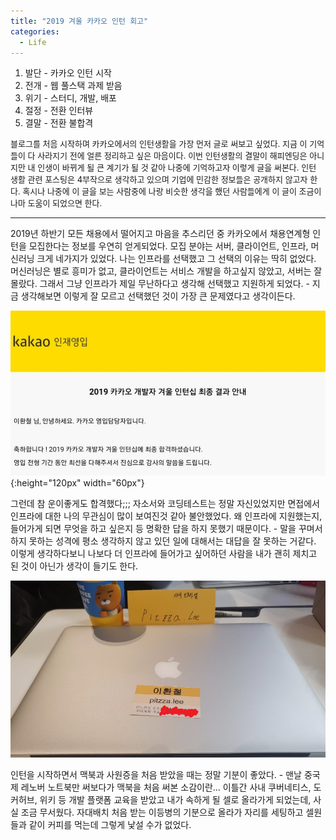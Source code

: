 ```yaml
---
title: "2019 겨울 카카오 인턴 회고"
categories:
  - Life
---
```


1. 발단 - 카카오 인턴 시작
1. 전개 - 웹 풀스택 과제 받음
1. 위기 - 스터디, 개발, 배포
1. 절정 - 전환 인터뷰
1. 결말 - 전환 불합격

<span style="font-size:small">
블로그를 처음 시작하며 카카오에서의 인턴생활을 가장 먼저 글로 써보고 싶었다. 지금 이 기억들이 다 사라지기 전에 얼른 정리하고 싶은 마음이다. 이번 인턴생활의 결말이 해피엔딩은 아니지만 내 인생이 바뀌게 될 큰 계기가 될 것 같아 나중에 기억하고자 이렇게 글을 써본다. 인턴 생활 관련 포스팅은 4부작으로 생각하고 있으며 기업에 민감한 정보들은 공개하지 않고자 한다. 혹시나 나중에 이 글을 보는 사람중에 나랑 비슷한 생각을 했던 사람들에게 이 글이 조금이나마 도움이 되었으면 한다.
</span>

---

2019년 하반기 모든 채용에서 떨어지고 마음을 추스리던 중 카카오에서 채용연계형 인턴을 모집한다는 정보를 우연히 얻게되었다. 모집 분야는 서버, 클라이언트, 인프라, 머신러닝 크게 네가지가 있었다. 나는 인프라를 선택했고 그 선택의 이유는 딱히 없었다. 머신러닝은 별로 흥미가 없고, 클라이언트는 서비스 개발을 하고싶지 않았고, 서버는 잘 몰랐다. 그래서 그냥 인프라가 제일 무난하다고 생각해 선택했고 지원하게 되었다. - 지금 생각해보면 이렇게 잘 모르고 선택했던 것이 가장 큰 문제였다고 생각이든다.

![합격 사진](/assets/images/post-intern/pass.jpg){:height="120px" width="60px"}

그런데 참 운이좋게도 합격했다;;; 자소서와 코딩테스트는 정말 자신있었지만 면접에서 인프라에 대한 나의 무관심이 많이 보여진것 같아 불안했었다. 왜 인프라에 지원했는지, 들어가게 되면 무엇을 하고 싶은지 등 명확한 답을 하지 못했기 때문이다. - 말을 꾸며서 하지 못하는 성격에 평소 생각하지 않고 있던 일에 대해서는 대답을 잘 못하는 거같다. 이렇게 생각하다보니 나보다 더 인프라에 들어가고 싶어하던 사람을 내가 괜히 제치고 된 것이 아닌가 생각이 들기도 한다. 

![온 보딩 맥북 사진](/assets/images/post-intern/맥북.jpg)

인턴을 시작하면서 맥북과 사원증을 처음 받았을 때는 정말 기분이 좋았다. - 맨날 중국제 레노버 노트북만 써보다가 맥북을 처음 써본 소감이란... 이틀간 사내 쿠버네티스, 도커허브, 위키 등 개발 플랫폼 교육을 받았고 내가 속하게 될 셀로 올라가게 되었는데, 사실 조금 무서웠다. 자대배치 처음 받는 이등병의 기분으로 올라가 자리를 세팅하고 셀원들과 같이 커피를 먹는데 그렇게 낯설 수가 없었다. 
